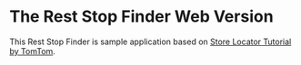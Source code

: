 # The Rest Stop Finder Web Version

This Rest Stop Finder is sample application based on <a href="https://developer.tomtom.com/maps-sdk-web/tutorials-use-cases/store-locator">Store Locator Tutorial by TomTom</a>.
